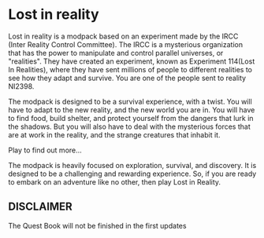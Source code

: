 # Lost in reality

Lost in reality is a modpack based on an experiment made by the IRCC (Inter Reality Control Committee). The IRCC is a mysterious organization that has the power to manipulate and control parallel universes, or "realities". They have created an experiment, known as Experiment 114(Lost In Realities), where they have sent millions of people to different realities to see how they adapt and survive. You are one of the people sent to reality NI2398.

The modpack is designed to be a survival experience, with a twist. You will have to adapt to the new reality, and the new world you are in. You will have to find food, build shelter, and protect yourself from the dangers that lurk in the shadows. But you will also have to deal with the mysterious forces that are at work in the reality, and the strange creatures that inhabit it.

Play to find out more...

The modpack is heavily focused on exploration, survival, and discovery. It is designed to be a challenging and rewarding experience. So, if you are ready to embark on an adventure like no other, then play Lost in Reality.

## DISCLAIMER
The Quest Book will not be finished in the first updates